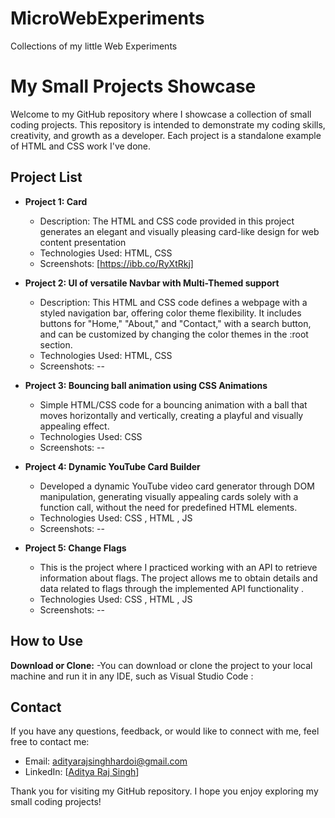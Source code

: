 # MicroWebExperiments
Collections of my little Web Experiments


# My Small Projects Showcase

Welcome to my GitHub repository where I showcase a collection of small coding projects. This repository is intended to demonstrate my coding skills, creativity, and growth as a developer. Each project is a standalone example of HTML and CSS work I've done.

## Project List

- **Project 1: Card**
  - Description: The HTML and CSS code provided in this project generates an elegant and visually pleasing card-like design for web content presentation
  - Technologies Used: HTML, CSS
  - Screenshots: [https://ibb.co/RyXtRkj]

- **Project 2: UI of versatile Navbar with Multi-Themed support**
  - Description: This HTML and CSS code defines a webpage with a styled navigation bar, offering color theme flexibility. It includes buttons for "Home," "About," and "Contact," with a search button, and can be customized by changing the color themes in the :root section.
  - Technologies Used: HTML, CSS
  - Screenshots: -- 
- **Project 3: Bouncing ball animation using CSS Animations**
    - Simple HTML/CSS code for a bouncing animation with a ball that moves horizontally and vertically, creating a playful and visually appealing effect.
    - Technologies Used: CSS 
    - Screenshots: -- 
- **Project 4: Dynamic YouTube Card Builder**
    - Developed a dynamic YouTube video card generator through DOM manipulation, generating visually appealing cards solely with a function call, without the need for predefined HTML elements.
    - Technologies Used: CSS , HTML , JS
    - Screenshots: --
- **Project 5: Change Flags**
    - This is the project where I practiced working with an API to retrieve information about flags. The project allows me to obtain details and data related to flags through the implemented API functionality .
    - Technologies Used: CSS , HTML , JS
    - Screenshots: -- 


## How to Use

**Download or Clone:**
   -You can download or clone the project to your local machine and run it in any IDE, such as Visual Studio Code :



## Contact

If you have any questions, feedback, or would like to connect with me, feel free to contact me:

- Email: adityarajsinghhardoi@gmail.com
- LinkedIn: [[Aditya Raj Singh](https://www.linkedin.com/in/aditya-raj-singh-a347221a3/)]


Thank you for visiting my GitHub repository. I hope you enjoy exploring my small coding projects!
